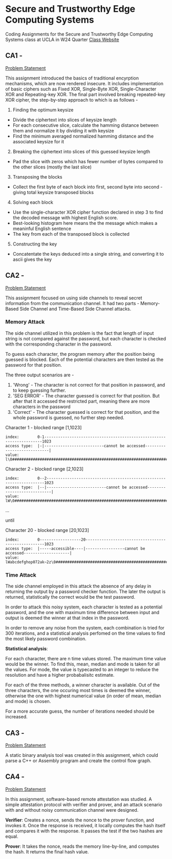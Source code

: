 # Secure and Trustworthy Edge Computing Systems
Coding Assignments for the Secure and Trustworthy Edge Computing Systems class at UCLA in W24 Quarter
[Class Website](https://ssysarch.github.io/ECE_209AS/W24/index.html)

## CA1 - 
[Problem Statement](https://docs.google.com/document/d/1MZKMlGGf100Yp8VwamhDrhcWGSY8oW1mFhgL2KKpDJs/edit)

This assignment introduced the basics of traditional encyrption mechanisms, which are now rendered insecure. It includes implementation of basic ciphers such as Fixed XOR, Single-Byte XOR, Single-Character XOR and Repeating-key XOR. The final part involved breaking repeated-key XOR cipher, the step-by-step approach to which is as follows - 

1. Finding the optimum keysize 
- Divide the ciphertext into slices of keysize length
- For each consecutive slice, calculate the hamming distance between them and normalize it by dividing it with keysize 
- Find the minimum averaged normalized hamming distance and the associated keysize for it

2. Breaking the ciphertext into slices of this guessed keysize length
- Pad the slice with zeros which has fewer number of bytes compared to the other slices (mostly the last slice)

3. Transposing the blocks
- Collect the first byte of each block into first, second byte into second - giving total keysize transposed blocks

4. Solving each block
- Use the single-character XOR cipher function declared in step 3 to find the decoded message with highest English score.
- Best-looking histogram here means the the message which makes a meaninful English sentence
- The key from each of the transposed block is collected

5. Constructing the key
- Concatentate the keys deduced into a single string, and converting it to ascii gives the key

## CA2 - 
[Problem Statement](https://docs.google.com/document/d/1MHAq4nWg8aXMfH0dsgKLeCtkB6RZtNRUFHhPU5qIG3I/edit)

This assignment focused on using side channels to reveal secret information from the communication channel. It had two parts - Memory-Based Side Channel and Time-Based Side Channel attacks. 

### Memory Attack
The side channel utilized in this problem is the fact that length of input string is not compared against the password, but each character is checked with the corresponding character in the password.

To guess each character, the program memory after the position being guessed is blocked. Each of the potential characters are then tested as the password for that position.

The three output scenarios are - 
1. 'Wrong' - The character is not correct for that position in password, and to keep guessing further.
2. 'SEG ERROR' - The character guessed is correct for that position. But after that it accessed the restricted part, meaning there are more characters in the password
3. 'Correct' - The character guessed is correct for that position, and the whole password is guessed, no further step needed.
        
Character 1 - blocked range [1,1023]
```
index:        0-1---------------------------------------------------------------------1023
access type:  |-|--------------------------cannot be accessed----------------------------|
value:        l\0#########################################################################
```

Character 2 - blocked range [2,1023]
```
index:        0--2---------------------------------------------------------------------1023
access type:  |--|--------------------------cannot be accessed----------------------------|
value:        lW\0#########################################################################
```
...

until 

Character 20 - blocked range [20,1023]
```
index:        0------------------20----------------------------------------------------1023
access type:  |-----accessible----|-----------------cannot be accessed--------------------|
value:        lWabcdefghop072ak~2z\0#######################################################
```
### Time Attack

The side channel employed in this attack the absence of any delay in returning the output by a password checker function. The later the output is returned, statistically the correct would be the test password.

In order to attack this noisy system, each character is tested as a potential password, and the one with maximum time difference between input and output is deemed the winner at that index in the password.

In order to remove any noise from the system, each combination is tried for 300 iterations, and a statistical analysis perfomed on the time values to find the most likely password combination.

**Statistical analysis**:

For each character, there are n time values stored. The maximum time value would be the winner. To find this, mean, median and mode is taken for all the values. For mode, the value is typecasted to an integer to reduce the resolution and have a higher probabalisitc estimate.

For each of the three methods, a winner character is available. Out of the three characters, the one occuring most times is deemed the winner, otherwise the one with highest numerical value (in order of mean, median and mode) is chosen.
    
For a more accurate guess, the number of iterations needed should be increased.

## CA3 - 
[Problem Statement](https://docs.google.com/document/d/1dBM1COEOprisRYCKV1poe2jzyVcSY5w_wcNj5Lpy_ng/edit)

A static binary analysis tool was created in this assignment, which could parse a C++ or Assembly program and create the control flow graph.

## CA4 - 
[Problem Statement](https://docs.google.com/document/d/1uXCt5q11kCvqiUvMvDL8GB_41Z7ht2r3UnFFqZtOy54/edit)

In this assignment, software-based remote attestation was studied. A simple attestation protocol with verifier and prover, and an attack scenario with and without noisy communication channel were designed. 

**Verifier**: Creates a nonce, sends the nonce to the prover function, and invokes it. Once the response is received, it locally computes the hash itself and compares it with the response. It passes the test if the two hashes are equal. 

**Prover**: It takes the nonce, reads the memory line-by-line, and computes the hash. It returns the final hash value. 
